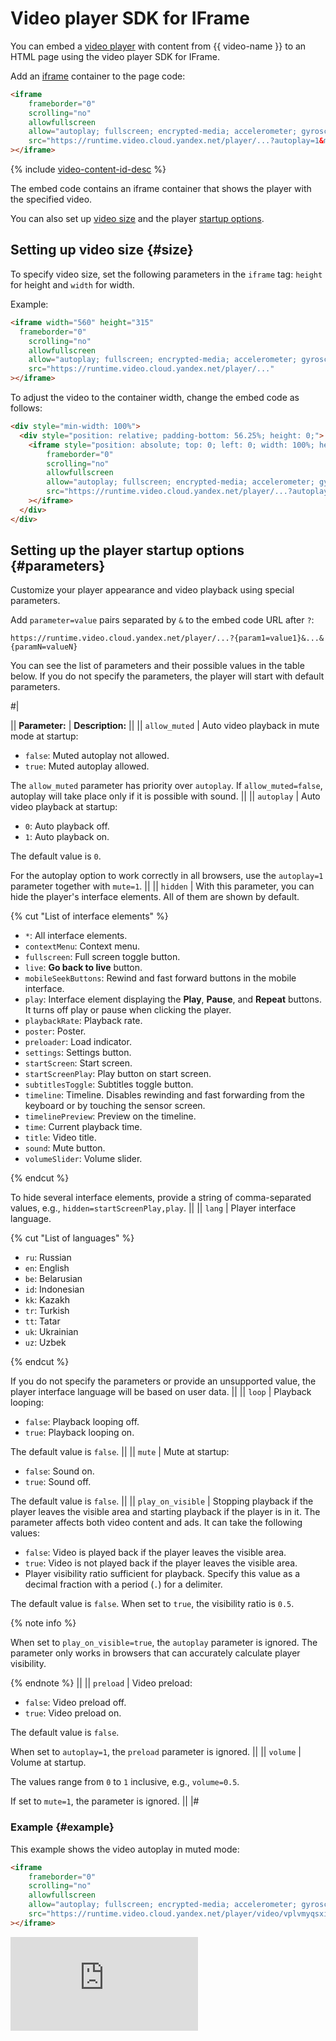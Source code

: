 # Video player SDK for IFrame

You can embed a [video player](./concepts/player.md) with content from {{ video-name }} to an HTML page using the video player SDK for IFrame.

Add an [iframe](https://en.wikipedia.org/wiki/HTML_element#Frames) container to the page code:

```html
<iframe
    frameborder="0"
    scrolling="no"
    allowfullscreen
    allow="autoplay; fullscreen; encrypted-media; accelerometer; gyroscope; picture-in-picture; clipboard-write; web-share; screen-wake-lock"
    src="https://runtime.video.cloud.yandex.net/player/...?autoplay=1&mute=1"
></iframe>
```

{% include [video-content-id-desc](../_includes/video/video-content-id-desc.md) %}

The embed code contains an iframe container that shows the player with the specified video.

You can also set up [video size](#size) and the player [startup options](#parameters).

## Setting up video size {#size}

To specify video size, set the following parameters in the `iframe` tag: `height` for height and `width` for width.

Example:

```html
<iframe width="560" height="315"
  frameborder="0"
    scrolling="no"
    allowfullscreen
    allow="autoplay; fullscreen; encrypted-media; accelerometer; gyroscope; picture-in-picture; clipboard-write; web-share; screen-wake-lock"
    src="https://runtime.video.cloud.yandex.net/player/..."
></iframe>
```

To adjust the video to the container width, change the embed code as follows:

```html
<div style="min-width: 100%">
  <div style="position: relative; padding-bottom: 56.25%; height: 0;">
    <iframe style="position: absolute; top: 0; left: 0; width: 100%; height: 100%;"
        frameborder="0"
        scrolling="no"
        allowfullscreen
        allow="autoplay; fullscreen; encrypted-media; accelerometer; gyroscope; picture-in-picture; clipboard-write; web-share; screen-wake-lock"
        src="https://runtime.video.cloud.yandex.net/player/...?autoplay=1&mute=true"
    ></iframe>
  </div>
</div>
```

## Setting up the player startup options {#parameters}

Customize your player appearance and video playback using special parameters.

Add `parameter=value` pairs separated by `&` to the embed code URL after `?`:

```http
https://runtime.video.cloud.yandex.net/player/...?{param1=value1}&...&{paramN=valueN}
```

You can see the list of parameters and their possible values in the table below. If you do not specify the parameters, the player will start with default parameters.

#|

|| **Parameter:** | **Description:** ||
|| `allow_muted`  |
Auto video playback in mute mode at startup:

* `false`: Muted autoplay not allowed.
* `true`: Muted autoplay allowed.

The `allow_muted` parameter has priority over `autoplay`. If `allow_muted=false`, autoplay will take place only if it is possible with sound.
||
|| `autoplay` |
Auto video playback at startup:

* `0`: Auto playback off.
* `1`: Auto playback on.

The default value is `0`.

For the autoplay option to work correctly in all browsers, use the `autoplay=1` parameter together with `mute=1`.
||
|| `hidden` |
With this parameter, you can hide the player's interface elements. All of them are shown by default.

{% cut "List of interface elements" %}

* `*`: All interface elements.
* `contextMenu`: Context menu.
* `fullscreen`: Full screen toggle button.
* `live`: **Go back to live** button.
* `mobileSeekButtons`: Rewind and fast forward buttons in the mobile interface.
* `play`: Interface element displaying the **Play**, **Pause**, and **Repeat** buttons. It turns off play or pause when clicking the player.
* `playbackRate`: Playback rate.
* `poster`: Poster.
* `preloader`: Load indicator.
* `settings`: Settings button.
* `startScreen`: Start screen.
* `startScreenPlay`: Play button on start screen.
* `subtitlesToggle`: Subtitles toggle button.
* `timeline`: Timeline. Disables rewinding and fast forwarding from the keyboard or by touching the sensor screen.
* `timelinePreview`: Preview on the timeline.
* `time`: Current playback time.
* `title`: Video title.
* `sound`: Mute button.
* `volumeSlider`: Volume slider.

{% endcut %}

To hide several interface elements, provide a string of comma-separated values, e.g., `hidden=startScreenPlay,play`.
||
|| `lang` |
Player interface language.

{% cut "List of languages" %}

* `ru`: Russian
* `en`: English
* `be`: Belarusian
* `id`: Indonesian
* `kk`: Kazakh
* `tr`: Turkish
* `tt`: Tatar
* `uk`: Ukrainian
* `uz`: Uzbek

{% endcut %}

If you do not specify the parameters or provide an unsupported value, the player interface language will be based on user data.
||
|| `loop` |
Playback looping:

* `false`: Playback looping off.
* `true`: Playback looping on.

The default value is `false`.
||
|| `mute` |
Mute at startup:

* `false`: Sound on.
* `true`: Sound off.

The default value is `false`.
||
||  `play_on_visible` |
Stopping playback if the player leaves the visible area and starting playback if the player is in it. The parameter affects both video content and ads. It can take the following values:

* `false`: Video is played back if the player leaves the visible area.
* `true`: Video is not played back if the player leaves the visible area.
* Player visibility ratio sufficient for playback. Specify this value as a decimal fraction with a period (`.`) for a delimiter.

The default value is `false`. When set to `true`, the visibility ratio is `0.5`.

{% note info %}

When set to `play_on_visible=true`, the `autoplay` parameter is ignored. The parameter only works in browsers that can accurately calculate player visibility.

{% endnote %}
||
||  `preload` |
Video preload:

* `false`: Video preload off.
* `true`: Video preload on.

The default value is `false`.

When set to `autoplay=1`, the `preload` parameter is ignored.
||
||  `volume`  |
Volume at startup.

The values range from `0` to `1` inclusive, e.g., `volume=0.5`.

If set to `mute=1`, the parameter is ignored.
||
|#

### Example {#example}

This example shows the video autoplay in muted mode:

```html
<iframe
    frameborder="0"
    scrolling="no"
    allowfullscreen
    allow="autoplay; fullscreen; encrypted-media; accelerometer; gyroscope; picture-in-picture; clipboard-write; web-share; screen-wake-lock"
    src="https://runtime.video.cloud.yandex.net/player/video/vplvmyqsxi7dlwndvb4y?autoplay=1&mute=true"
></iframe>
```

<iframe
    frameborder="0"
    scrolling="no"
    allowfullscreen
    allow="autoplay; fullscreen; encrypted-media; accelerometer; gyroscope; picture-in-picture; clipboard-write; web-share; screen-wake-lock"
    src="https://runtime.video.cloud.yandex.net/player/video/vplvmyqsxi7dlwndvb4y?autoplay=1&mute=true"
></iframe>